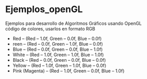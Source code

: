 # Ejemplos_openGL
Ejemplos para desarrollo de Algoritmos Gráficos usando OpenGL <br>
código de colores, usarlos en formato RGB
<ul>
<li>Red – (Red – 1.0f, Green – 0.0f, Blue – 0.0f)</li>
<li>reen – (Red – 0.0f, Green – 1.0f, Blue – 0.0f)</li>
<li>Blue – (Red – 0.0f, Green – 0.0f, Blue – 1.0f)
<li>White – (Red – 1.0f, Green – 1.0f, Blue – 1.0f)
<li>Black – (Red – 0.0f, Green – 0.0f, Blue – 0.0f)
<li>Yellow – (Red – 1.0f, Green – 1.0f, Blue – 0.0f)
<li>Pink (Magenta) – (Red – 1.0f, Green – 0.0f, Blue – 1.0f)
</ul>
